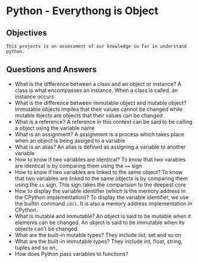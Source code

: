 # Python - Everythong is Object

## Objectives
	This projects is an assessment of our knowledge so far in understand python.

## Questions and Answers
- What is the difference between a class and an object or instance?
	A class is what encompasses an instance. When a class is called, an instance occurs
- What is the difference between immutable object and mutable object?
	Immutable objects impiles that their values cannot be changed while mutable ibjects are objects that their values can be changed
- What is a reference?
	A reference in this context can be said to be calling a object using the variable name
- What is an assignment?
	A assignment is a process which takes place when an object is being assiged to a variable
- What is an alias?
	An alias is defined as assigning a variable to another variable
- How to know if two variables are identical?
	To know  that two varables are identical is by comparing them using the `==` sign
- How to know if two variables are linked to the same object?
	To know that two variables are linked to the same objects is by comparing them using the `is` sign. This sign takes the comparision  to the deepest core 
- How to display the variable identifier (which is the memory address in the CPython implementation)?
	 To display the variable identifier, we use the builtin command `id()`. It is also a memory address implementation in CPython.
- What is mutable and immutable?
	An object is said to be mutable when it elements can be changed. An object is said to be immutable when its objects can't be changed.
- What are the built-in mutable types?
	They include list, set and so on
- What are the built-in immutable types?
	They include int, float, string, tuples and so on,.
- How does Python pass variables to functions?

